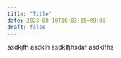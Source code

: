 ```yaml
---
title: "Title"
date: 2023-08-10T10:03:15+09:00
draft: false
---
```

asdkjfh
asdklh
asdklfjhsdaf
asdklfhs
